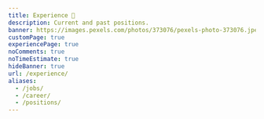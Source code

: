 ```yaml
---
title: Experience 💼️
description: Current and past positions.
banner: https://images.pexels.com/photos/373076/pexels-photo-373076.jpeg?auto=compress&cs=tinysrgb&dpr=2&h=750&w=1260
customPage: true
experiencePage: true
noComments: true
noTimeEstimate: true
hideBanner: true
url: /experience/
aliases:
  - /jobs/
  - /career/
  - /positions/
---
```

